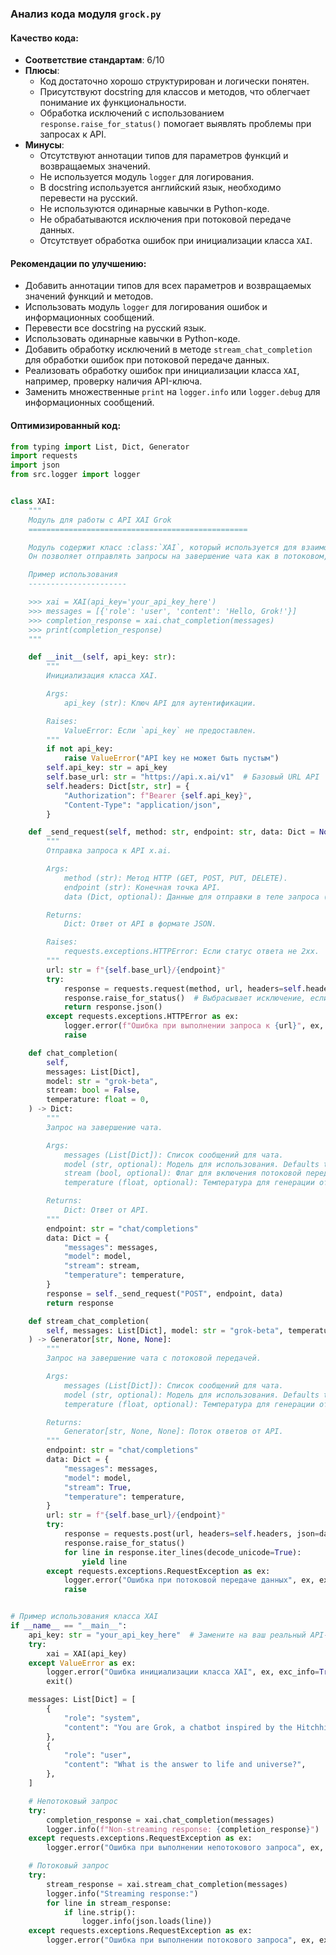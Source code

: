 ### **Анализ кода модуля `grock.py`**

#### **Качество кода**:
- **Соответствие стандартам**: 6/10
- **Плюсы**:
  - Код достаточно хорошо структурирован и логически понятен.
  - Присутствуют docstring для классов и методов, что облегчает понимание их функциональности.
  - Обработка исключений с использованием `response.raise_for_status()` помогает выявлять проблемы при запросах к API.
- **Минусы**:
  - Отсутствуют аннотации типов для параметров функций и возвращаемых значений.
  - Не используется модуль `logger` для логирования.
  - В docstring используется английский язык, необходимо перевести на русский.
  - Не используются одинарные кавычки в Python-коде.
  - Не обрабатываются исключения при потоковой передаче данных.
  - Отсутствует обработка ошибок при инициализации класса `XAI`.

#### **Рекомендации по улучшению**:
- Добавить аннотации типов для всех параметров и возвращаемых значений функций и методов.
- Использовать модуль `logger` для логирования ошибок и информационных сообщений.
- Перевести все docstring на русский язык.
- Использовать одинарные кавычки в Python-коде.
- Добавить обработку исключений в методе `stream_chat_completion` для обработки ошибок при потоковой передаче данных.
- Реализовать обработку ошибок при инициализации класса `XAI`, например, проверку наличия API-ключа.
- Заменить множественные `print` на `logger.info` или `logger.debug` для информационных сообщений.

#### **Оптимизированный код**:
```python
from typing import List, Dict, Generator
import requests
import json
from src.logger import logger


class XAI:
    """
    Модуль для работы с API XAI Grok
    =================================================

    Модуль содержит класс :class:`XAI`, который используется для взаимодействия с API XAI Grok.
    Он позволяет отправлять запросы на завершение чата как в потоковом, так и в непотоковом режиме.

    Пример использования
    ----------------------

    >>> xai = XAI(api_key='your_api_key_here')
    >>> messages = [{'role': 'user', 'content': 'Hello, Grok!'}]
    >>> completion_response = xai.chat_completion(messages)
    >>> print(completion_response)
    """

    def __init__(self, api_key: str):
        """
        Инициализация класса XAI.

        Args:
            api_key (str): Ключ API для аутентификации.

        Raises:
            ValueError: Если `api_key` не предоставлен.
        """
        if not api_key:
            raise ValueError("API key не может быть пустым")
        self.api_key: str = api_key
        self.base_url: str = "https://api.x.ai/v1"  # Базовый URL API
        self.headers: Dict[str, str] = {
            "Authorization": f"Bearer {self.api_key}",
            "Content-Type": "application/json",
        }

    def _send_request(self, method: str, endpoint: str, data: Dict = None) -> Dict:
        """
        Отправка запроса к API x.ai.

        Args:
            method (str): Метод HTTP (GET, POST, PUT, DELETE).
            endpoint (str): Конечная точка API.
            data (Dict, optional): Данные для отправки в теле запроса (для POST и PUT). Defaults to None.

        Returns:
            Dict: Ответ от API в формате JSON.

        Raises:
            requests.exceptions.HTTPError: Если статус ответа не 2xx.
        """
        url: str = f"{self.base_url}/{endpoint}"
        try:
            response = requests.request(method, url, headers=self.headers, json=data)
            response.raise_for_status()  # Выбрасывает исключение, если статус ответа не 2xx
            return response.json()
        except requests.exceptions.HTTPError as ex:
            logger.error(f"Ошибка при выполнении запроса к {url}", ex, exc_info=True)
            raise

    def chat_completion(
        self,
        messages: List[Dict],
        model: str = "grok-beta",
        stream: bool = False,
        temperature: float = 0,
    ) -> Dict:
        """
        Запрос на завершение чата.

        Args:
            messages (List[Dict]): Список сообщений для чата.
            model (str, optional): Модель для использования. Defaults to "grok-beta".
            stream (bool, optional): Флаг для включения потоковой передачи. Defaults to False.
            temperature (float, optional): Температура для генерации ответа. Defaults to 0.

        Returns:
            Dict: Ответ от API.
        """
        endpoint: str = "chat/completions"
        data: Dict = {
            "messages": messages,
            "model": model,
            "stream": stream,
            "temperature": temperature,
        }
        response = self._send_request("POST", endpoint, data)
        return response

    def stream_chat_completion(
        self, messages: List[Dict], model: str = "grok-beta", temperature: float = 0
    ) -> Generator[str, None, None]:
        """
        Запрос на завершение чата с потоковой передачей.

        Args:
            messages (List[Dict]): Список сообщений для чата.
            model (str, optional): Модель для использования. Defaults to "grok-beta".
            temperature (float, optional): Температура для генерации ответа. Defaults to 0.

        Returns:
            Generator[str, None, None]: Поток ответов от API.
        """
        endpoint: str = "chat/completions"
        data: Dict = {
            "messages": messages,
            "model": model,
            "stream": True,
            "temperature": temperature,
        }
        url: str = f"{self.base_url}/{endpoint}"
        try:
            response = requests.post(url, headers=self.headers, json=data, stream=True)
            response.raise_for_status()
            for line in response.iter_lines(decode_unicode=True):
                yield line
        except requests.exceptions.RequestException as ex:
            logger.error("Ошибка при потоковой передаче данных", ex, exc_info=True)
            raise


# Пример использования класса XAI
if __name__ == "__main__":
    api_key: str = "your_api_key_here"  # Замените на ваш реальный API-ключ
    try:
        xai = XAI(api_key)
    except ValueError as ex:
        logger.error("Ошибка инициализации класса XAI", ex, exc_info=True)
        exit()

    messages: List[Dict] = [
        {
            "role": "system",
            "content": "You are Grok, a chatbot inspired by the Hitchhikers Guide to the Galaxy.",
        },
        {
            "role": "user",
            "content": "What is the answer to life and universe?",
        },
    ]

    # Непотоковый запрос
    try:
        completion_response = xai.chat_completion(messages)
        logger.info(f"Non-streaming response: {completion_response}")
    except requests.exceptions.RequestException as ex:
        logger.error("Ошибка при выполнении непотокового запроса", ex, exc_info=True)

    # Потоковый запрос
    try:
        stream_response = xai.stream_chat_completion(messages)
        logger.info("Streaming response:")
        for line in stream_response:
            if line.strip():
                logger.info(json.loads(line))
    except requests.exceptions.RequestException as ex:
        logger.error("Ошибка при выполнении потокового запроса", ex, exc_info=True)